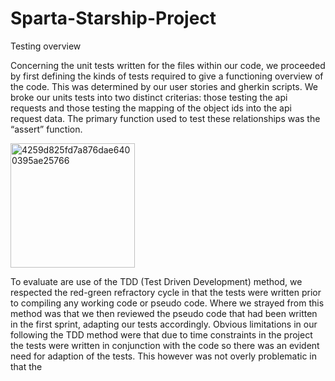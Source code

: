 # Sparta-Starship-Project

Testing overview


Concerning the unit tests written for the files within our code, we proceeded by first defining the kinds of tests required to give a functioning overview of the code. This was determined by our user stories and gherkin scripts. We broke our units tests into two distinct criterias: those testing the api requests and those testing the mapping of the object ids into the api request data. The primary function used to test these relationships was the “assert” function. 

<img width="199" alt="4259d825fd7a876dae6400395ae25766" src="https://github.com/Yuvraj-26/Sparta-Starship-Project/assets/72687468/b2d6a978-e3d5-4288-a16d-cbf42d580a1e">

To evaluate are use of the TDD (Test Driven Development) method, we respected the red-green refractory cycle in that the tests were written prior to compiling any working code or pseudo code. Where we strayed from this method was that we then reviewed the pseudo code that had been written in the first sprint, adapting our tests accordingly. Obvious limitations in our following the TDD method were that due to time constraints in the project the tests were written in conjunction with the code so there was an evident need for adaption of the tests. This however was not overly problematic in that the 

